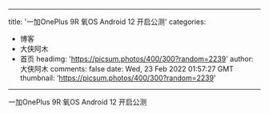 
---
title: '一加OnePlus 9R 氧OS Android 12 开启公测'
categories: 
 - 博客
 - 大侠阿木
 - 首页
headimg: 'https://picsum.photos/400/300?random=2239'
author: 大侠阿木
comments: false
date: Wed, 23 Feb 2022 01:57:27 GMT
thumbnail: 'https://picsum.photos/400/300?random=2239'
---

<div>   
一加OnePlus 9R 氧OS Android 12 开启公测  
</div>
            